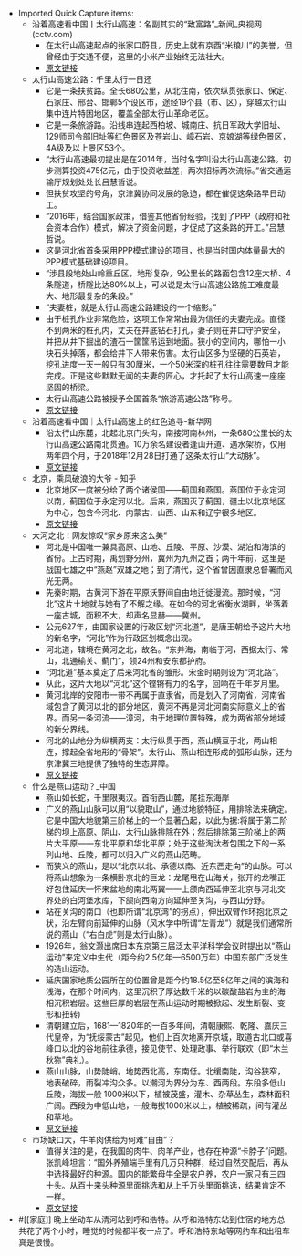 - Imported Quick Capture items:
    - 沿着高速看中国丨太行山高速：名副其实的“致富路”_新闻_央视网(cctv.com)
        - 在太行山高速起点的张家口蔚县，历史上就有京西“米粮川”的美誉，但曾经由于交通不便，这里的小米产业始终无法壮大。
        - [原文链接](http://m.news.cctv.com/2021/05/17/ARTI7mRBBFkN1XYyffrDYiTT210517.shtml)
    - 太行山高速公路：千里太行一日还
        - 它是一条扶贫路。全长680公里，从北往南，依次纵贯张家口、保定、石家庄、邢台、邯郸5个设区市，途经19个县（市、区），穿越太行山集中连片特困地区，覆盖全部太行山革命老区。
        - 它是一条旅游路。沿线串连起西柏坡、城南庄、抗日军政大学旧址、129师司令部旧址等红色景区及苍岩山、嶂石岩、京娘湖等绿色景区，4A级及以上景区53个。
        - “太行山高速最初提出是在2014年，当时名字叫沿太行山高速公路。初步测算投资475亿元，由于投资收益差，两次招标两次流标。”省交通运输厅规划处处长吕慧哲说。
        - 但扶贫攻坚的号角，京津冀协同发展的急迫，都在催促这条路早日动工。
        - “2016年，结合国家政策，借鉴其他省份经验，找到了PPP（政府和社会资本合作）模式，解决了资金问题，才促成了这条路的开工。”吕慧哲说。
        - 这是河北省首条采用PPP模式建设的项目，也是当时国内体量最大的PPP模式基础建设项目。
        - “涉县段地处山岭重丘区，地形复杂，9公里长的路面包含12座大桥、4条隧道，桥隧比达80%以上，可以说是太行山高速公路施工难度最大、地形最复杂的条段。”
        - “夫妻桩，就是太行山高速公路建设的一个缩影。”
        - 由于桩孔作业非常危险，这项工作常常由最为信任的夫妻完成。直径不到两米的桩孔内，丈夫在井底钻石打孔，妻子则在井口守护安全，并把从井下掘出的渣石一筐筐吊运到地面。狭小的空间内，哪怕一小块石头掉落，都会给井下人带来伤害。太行山区多为坚硬的石英岩，挖孔进度一天一般只有30厘米，一个50米深的桩孔往往需要数月才能完成。正是这些默默无闻的夫妻的匠心，才托起了太行山高速一座座坚固的桥梁。
        - 太行山高速公路被授予全国首条“旅游高速公路”称号。
        - [原文链接](http://he.people.com.cn/n2/2020/1019/c192235-34358104.html)
    - 沿着高速看中国｜太行山高速上的红色追寻-新华网
        - 沿太行山东麓，北起北京门头沟，南接河南林州，一条680公里长的太行山高速公路南北贯通。10万余名建设者逢山开道、遇水架桥，仅用两年四个月，于2018年12月28日打通了这条太行山“大动脉”。
        - [原文链接](http://www.xinhuanet.com/politics/2021-04/30/c_1127398559.htm)
    - 北京，乘风破浪的大爷 - 知乎
        - 北京地区一度被分给了两个诸侯国——蓟国和燕国。燕国位于永定河以南，蓟国位于永定河以北。后来，燕国灭了蓟国，疆土以北京地区为中心，包含今河北、内蒙古、山西、山东和辽宁很多地区。
        - [原文链接](https://zhuanlan.zhihu.com/p/150963618)
    - 大河之北：网友惊叹“家乡原来这么美”
        - 河北是中国唯一兼具高原、山地、丘陵、平原、沙漠、湖泊和海滨的省份。上古时期，禹划野分州，冀州为九州之首；两千年前，这里是战国七雄之中“燕赵”双雄之地；到了清代，这个省曾因直隶总督署而风光无两。
        - 先秦时期，古黄河下游在平原沃野间自由地迁徙漫流。那时候，“河北”这片土地就与她有了不解之缘。在如今的河北省衡水湖畔，坐落着一座古城，面积不大，却声名显赫——冀州。
        - 公元627年，由国家设置的行政区划“河北道”，是唐王朝给予这片大地的新名字，“河北”作为行政区划概念出现。
        - 河北道，辖境在黄河之北，故名。“东并海，南临于河，西据太行、常山，北通榆关、蓟门”，领24州和安东都护府。
        - “河北道”基本奠定了后来河北省的雏形。宋金时期则设为“河北路”。
        - 从此，这片大地以“河北”这个铿锵有力的名字，回响在千年岁月里。
        - 黄河北岸的安阳市一带不再属于直隶省，而是划入了河南省，河南省域包含了黄河以北的部分地区，黄河不再是河北河南实际意义上的省界。而另一条河流——漳河，由于地理位置特殊，成为两省部分地域的新分界线。
        - 河北的山地分为纵横两支：太行纵贯于西，燕山横亘于北，两山相连，撑起全省地形的“骨架”。太行山、燕山相连形成的弧形山脉，还为京津冀三地提供了独特的生态屏障。
        - [原文链接](http://www.xinhuanet.com/politics/2021-03/19/c_1127228678.htm)
    - 什么是燕山运动？_中国
        - 燕山如长蛇，千里限夷汉。首衔西山麓，尾挂东海岸
        - 广义的燕山山脉可以用“以貌取山”，通过地貌特征，用排除法来确定。 它是中国大地貌第三阶梯上的一个显著凸起，以此为据:将属于第二阶梯的坝上高原、阴山、太行山脉排除在外；然后排除第三阶梯上的两片大平原——东北平原和华北平原；处于这些淘汰者包围之下的一系列山地、丘陵，都可以归入广义的燕山范畴。
        - 而狭义的燕山，是以“北京以北、承德以南、近东西走向”的山脉。可以将燕山想象为一条横卧京北的巨龙：龙尾甩在山海关，张开的龙嘴正好包住延庆—怀来盆地的南北两翼——上颌向西延伸至北京与河北交界处的白河堡水库，下颌向西南方向延伸至关沟，与西山分野。
        - 站在关沟的南口（也即所谓“北京湾”的拐点），伸出双臂作环抱北京之状，沿左臂向前延伸的山脉（风水学中所谓“左青龙”）就是我们通常所说的燕山（“右白虎”则是太行山脉）。
        - 1926年，翁文灏出席日本东京第三届泛太平洋科学会议时提出以“燕山运动”来定义中生代（距今约2.5亿年—6500万年）中国东部广泛发生的造山运动。
        - 延庆国家地质公园所在的位置曾是距今约18.5亿至8亿年之间的滨海和浅海，在那个时间内，这里沉积了厚达数千米的以碳酸盐岩为主的海相沉积岩层。这些巨厚的岩层在燕山运动时期被掀起、发生断裂、变形和扭转)
        - 清朝建立后，1681—1820年的一百多年间，清朝康熙、乾隆、嘉庆三代皇帝，为“抚绥蒙古”起见，他们上百次地离开京城，取道古北口或喜峰口以北的谷地前往承德，接见使节、处理政事、举行联欢（即“木兰秋狝”典礼）。
        - 燕山山脉，山势陡峭。地势西北高，东南低。北缓南陡，沟谷狭窄，地表破碎，雨裂冲沟众多。以潮河为界分为东、西两段。东段多低山丘陵，海拔一般 1000米以下，植被茂盛，灌木、杂草丛生，森林面积广阔。西段为中低山地，一般海拔1000米以上，植被稀疏，间有灌丛和草地。
        - [原文链接](https://www.sohu.com/a/334893397_253609)
    - 市场缺口大，牛羊肉供给为何难“自由”？
        - 值得关注的是，在我国的肉牛、肉羊产业，也存在种源“卡脖子”问题。张凯峰坦言：“国外养殖端手里有几万只种群，经过自然交配后，再从中选择最好的种源。国内的能繁母牛全是农户养，农户一家只有三四十头。从百十来头种源里面挑选和从上千万头里面挑选，结果肯定不一样。
        - [原文链接](https://www.zgswcn.com/article/202104/202104241547571027.html)
- #[[家庭]] 晚上坐动车从清河站到呼和浩特。从呼和浩特东站到住宿的地方总共花了两个小时，睡觉的时候都半夜一点了。呼和浩特东站等网约车和出租车真是很慢。
